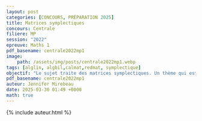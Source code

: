 ```yaml
---
layout: post
categories: [CONCOURS, PRÉPARATION 2025]
title: Matrices symplectiques
concours: Centrale 
filiere: MP
session: "2022"
epreuve: Maths 1
pdf_basename: centrale2022mp1
image:
    path: /assets/img/posts/centrale2022mp1.webp
tags: [alglin, algbil,calmat,redmat, symplectique]
objectif: "Le sujet traite des matrices symplectiques. Un thème qui est revenu dans beaucoup de sujets de concours ces dernières années. Il est abordé dans le sujet de manière assez exhaustive."
pdf_basename: centrale2022mp1 
auteur: Jennifer Mirebeau
date: 2025-03-30 01:49 +0000
math: true 
---
```




{% include auteur.html %}

